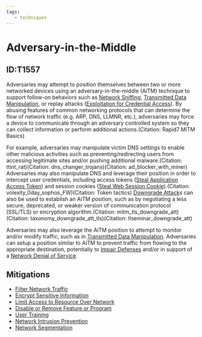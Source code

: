```yaml
---
tags:
   - techniques
---
```

# Adversary-in-the-Middle
## ID:T1557
Adversaries may attempt to position themselves between two or more networked devices using an adversary-in-the-middle (AiTM) technique to support follow-on behaviors such as [Network Sniffing](techniques/T1040), [Transmitted Data Manipulation](techniques/T1565/002), or replay attacks ([Exploitation for Credential Access](techniques/T1212)). By abusing features of common networking protocols that can determine the flow of network traffic (e.g. ARP, DNS, LLMNR, etc.), adversaries may force a device to communicate through an adversary controlled system so they can collect information or perform additional actions.(Citation: Rapid7 MiTM Basics)

For example, adversaries may manipulate victim DNS settings to enable other malicious activities such as preventing/redirecting users from accessing legitimate sites and/or pushing additional malware.(Citation: ttint_rat)(Citation: dns_changer_trojans)(Citation: ad_blocker_with_miner) Adversaries may also manipulate DNS and leverage their position in order to intercept user credentials, including access tokens ([Steal Application Access Token](techniques/T1528)) and session cookies ([Steal Web Session Cookie](techniques/T1539)).(Citation: volexity_0day_sophos_FW)(Citation: Token tactics) [Downgrade Attack](techniques/T1562/010)s can also be used to establish an AiTM position, such as by negotiating a less secure, deprecated, or weaker version of communication protocol (SSL/TLS) or encryption algorithm.(Citation: mitm_tls_downgrade_att)(Citation: taxonomy_downgrade_att_tls)(Citation: tlseminar_downgrade_att)

Adversaries may also leverage the AiTM position to attempt to monitor and/or modify traffic, such as in [Transmitted Data Manipulation](techniques/T1565/002). Adversaries can setup a position similar to AiTM to prevent traffic from flowing to the appropriate destination, potentially to [Impair Defenses](techniques/T1562) and/or in support of a [Network Denial of Service](techniques/T1498).
## Mitigations
* [Filter Network Traffic](mitigations/M1037)
* [Encrypt Sensitive Information](mitigations/M1041)
* [Limit Access to Resource Over Network](mitigations/M1035)
* [Disable or Remove Feature or Program](mitigations/M1042)
* [User Training](mitigations/M1017)
* [Network Intrusion Prevention](mitigations/M1031)
* [Network Segmentation](mitigations/M1030)
